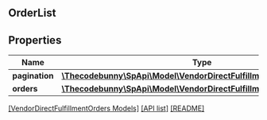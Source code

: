 ## OrderList

## Properties

Name | Type | Description | Notes
------------ | ------------- | ------------- | -------------
**pagination** | [**\Thecodebunny\SpApi\Model\VendorDirectFulfillmentOrders\Pagination**](Pagination.md) |  | [optional]
**orders** | [**\Thecodebunny\SpApi\Model\VendorDirectFulfillmentOrders\Order[]**](Order.md) |  | [optional]

[[VendorDirectFulfillmentOrders Models]](../) [[API list]](../../Api) [[README]](../../../README.md)
